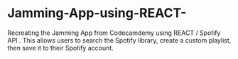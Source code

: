 # Jamming-App-using-REACT-
Recreating the Jamming App from Codecamdemy using REACT / Spotify API . This allows users to search the Spotify library, create a custom playlist, then save it to their Spotify account.
